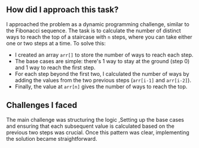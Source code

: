 ## How did I approach this task?

I approached the problem as a dynamic programming challenge, similar to the Fibonacci sequence. The task is to calculate the number of distinct ways 
to reach the top of a staircase with `n` steps, where you can take either one or two steps at a time.
To solve this:
- I created an array `arr[]` to store the number of ways to reach each step.
- The base cases are simple: there's 1 way to stay at the ground (step 0) and 1 way to reach the first step.
- For each step beyond the first two, I calculated the number of ways by adding the values from the two previous steps (`arr[i-1]` and `arr[i-2]`).
- Finally, the value at `arr[n]` gives the number of ways to reach the top.

## Challenges I faced

The main challenge was structuring the logic ,Setting up the base cases and ensuring that each subsequent value is calculated based
on the previous two steps was crucial. Once this pattern was clear, implementing the solution became straightforward.

